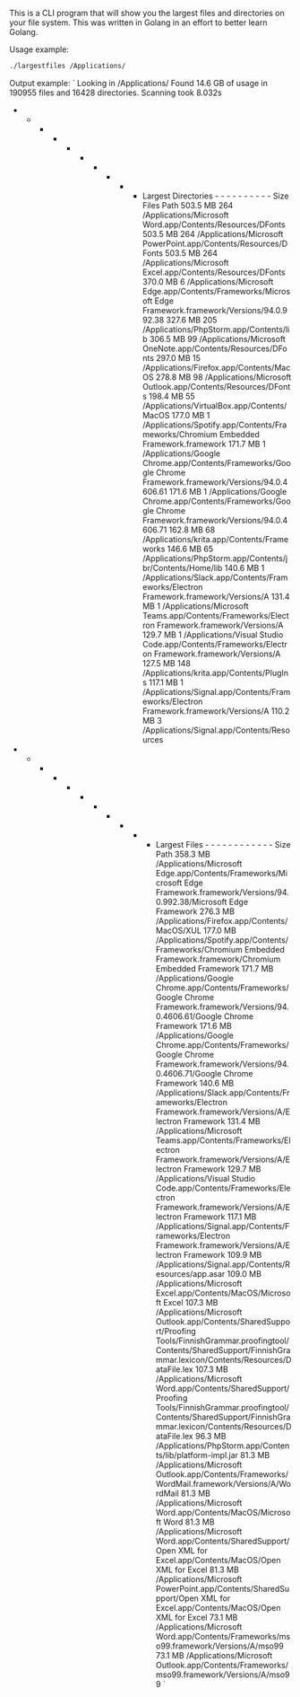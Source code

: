 This is a CLI program that will show you the largest files and directories on your file system. This was written in Golang in an effort to better learn Golang.

Usage example:
```bash
./largestfiles /Applications/
```
Output example:
`
Looking in /Applications/
Found 14.6 GB of usage in 190955 files and 16428 directories. Scanning took 8.032s

- - - - - - - - - - Largest Directories - - - - - - - - - -
    Size  Files  Path
503.5 MB    264  /Applications/Microsoft Word.app/Contents/Resources/DFonts
503.5 MB    264  /Applications/Microsoft PowerPoint.app/Contents/Resources/DFonts
503.5 MB    264  /Applications/Microsoft Excel.app/Contents/Resources/DFonts
370.0 MB      6  /Applications/Microsoft Edge.app/Contents/Frameworks/Microsoft Edge Framework.framework/Versions/94.0.992.38
327.6 MB    205  /Applications/PhpStorm.app/Contents/lib
306.5 MB     99  /Applications/Microsoft OneNote.app/Contents/Resources/DFonts
297.0 MB     15  /Applications/Firefox.app/Contents/MacOS
278.8 MB     98  /Applications/Microsoft Outlook.app/Contents/Resources/DFonts
198.4 MB     55  /Applications/VirtualBox.app/Contents/MacOS
177.0 MB      1  /Applications/Spotify.app/Contents/Frameworks/Chromium Embedded Framework.framework
171.7 MB      1  /Applications/Google Chrome.app/Contents/Frameworks/Google Chrome Framework.framework/Versions/94.0.4606.61
171.6 MB      1  /Applications/Google Chrome.app/Contents/Frameworks/Google Chrome Framework.framework/Versions/94.0.4606.71
162.8 MB     68  /Applications/krita.app/Contents/Frameworks
146.6 MB     65  /Applications/PhpStorm.app/Contents/jbr/Contents/Home/lib
140.6 MB      1  /Applications/Slack.app/Contents/Frameworks/Electron Framework.framework/Versions/A
131.4 MB      1  /Applications/Microsoft Teams.app/Contents/Frameworks/Electron Framework.framework/Versions/A
129.7 MB      1  /Applications/Visual Studio Code.app/Contents/Frameworks/Electron Framework.framework/Versions/A
127.5 MB    148  /Applications/krita.app/Contents/PlugIns
117.1 MB      1  /Applications/Signal.app/Contents/Frameworks/Electron Framework.framework/Versions/A
110.2 MB      3  /Applications/Signal.app/Contents/Resources

- - - - - - - - - - - Largest Files - - - - - - - - - - - -
    Size  Path
358.3 MB  /Applications/Microsoft Edge.app/Contents/Frameworks/Microsoft Edge Framework.framework/Versions/94.0.992.38/Microsoft Edge Framework
276.3 MB  /Applications/Firefox.app/Contents/MacOS/XUL
177.0 MB  /Applications/Spotify.app/Contents/Frameworks/Chromium Embedded Framework.framework/Chromium Embedded Framework
171.7 MB  /Applications/Google Chrome.app/Contents/Frameworks/Google Chrome Framework.framework/Versions/94.0.4606.61/Google Chrome Framework
171.6 MB  /Applications/Google Chrome.app/Contents/Frameworks/Google Chrome Framework.framework/Versions/94.0.4606.71/Google Chrome Framework
140.6 MB  /Applications/Slack.app/Contents/Frameworks/Electron Framework.framework/Versions/A/Electron Framework
131.4 MB  /Applications/Microsoft Teams.app/Contents/Frameworks/Electron Framework.framework/Versions/A/Electron Framework
129.7 MB  /Applications/Visual Studio Code.app/Contents/Frameworks/Electron Framework.framework/Versions/A/Electron Framework
117.1 MB  /Applications/Signal.app/Contents/Frameworks/Electron Framework.framework/Versions/A/Electron Framework
109.9 MB  /Applications/Signal.app/Contents/Resources/app.asar
109.0 MB  /Applications/Microsoft Excel.app/Contents/MacOS/Microsoft Excel
107.3 MB  /Applications/Microsoft Outlook.app/Contents/SharedSupport/Proofing Tools/FinnishGrammar.proofingtool/Contents/SharedSupport/FinnishGrammar.lexicon/Contents/Resources/DataFile.lex
107.3 MB  /Applications/Microsoft Word.app/Contents/SharedSupport/Proofing Tools/FinnishGrammar.proofingtool/Contents/SharedSupport/FinnishGrammar.lexicon/Contents/Resources/DataFile.lex
 96.3 MB  /Applications/PhpStorm.app/Contents/lib/platform-impl.jar
 81.3 MB  /Applications/Microsoft Outlook.app/Contents/Frameworks/WordMail.framework/Versions/A/WordMail
 81.3 MB  /Applications/Microsoft Word.app/Contents/MacOS/Microsoft Word
 81.3 MB  /Applications/Microsoft Word.app/Contents/SharedSupport/Open XML for Excel.app/Contents/MacOS/Open XML for Excel
 81.3 MB  /Applications/Microsoft PowerPoint.app/Contents/SharedSupport/Open XML for Excel.app/Contents/MacOS/Open XML for Excel
 73.1 MB  /Applications/Microsoft Word.app/Contents/Frameworks/mso99.framework/Versions/A/mso99
 73.1 MB  /Applications/Microsoft Outlook.app/Contents/Frameworks/mso99.framework/Versions/A/mso99
 `
